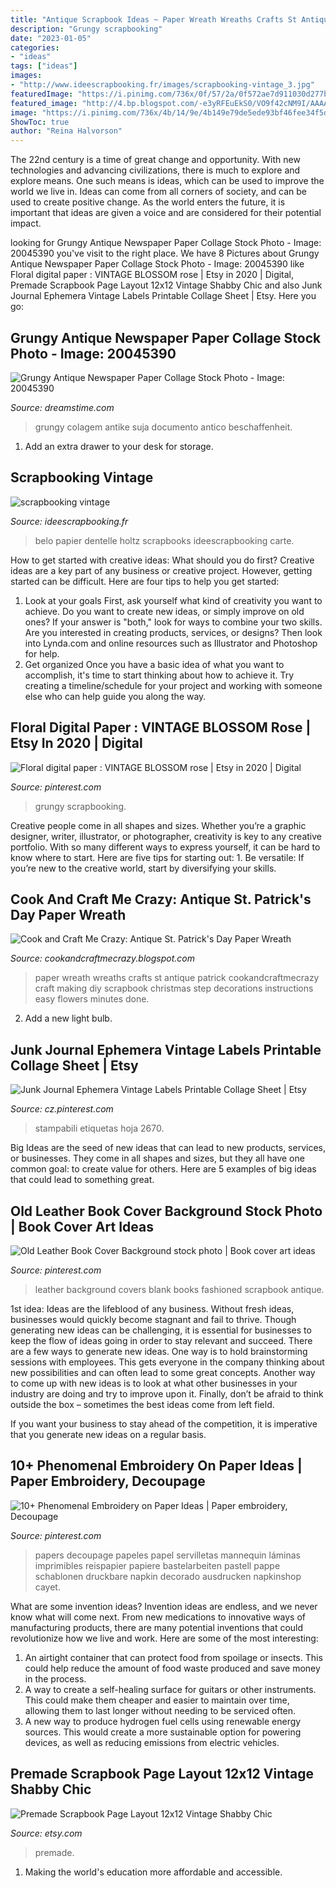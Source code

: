 ```yaml
---
title: "Antique Scrapbook Ideas ~ Paper Wreath Wreaths Crafts St Antique Patrick Cookandcraftmecrazy Craft Making Diy Scrapbook Christmas Step Decorations Instructions Easy Flowers Minutes Done"
description: "Grungy scrapbooking"
date: "2023-01-05"
categories:
- "ideas"
tags: ["ideas"]
images:
- "http://www.ideescrapbooking.fr/images/scrapbooking-vintage_3.jpg"
featuredImage: "https://i.pinimg.com/736x/0f/57/2a/0f572ae7d911030d277b908e3012ceb4.jpg"
featured_image: "http://4.bp.blogspot.com/-e3yRFEuEkS0/VO9f42cNM9I/AAAAAAAAEus/0ZLoMF59Jyc/s1600/antique%2BSt.%2BPatricks%2BDay%2Bpaper%2Bwreath.jpg"
image: "https://i.pinimg.com/736x/4b/14/9e/4b149e79de5ede93bf46fee34f5d42f5.jpg"
ShowToc: true
author: "Reina Halvorson"
---
```



The 22nd century is a time of great change and opportunity. With new technologies and advancing civilizations, there is much to explore and explore means. One such means is ideas, which can be used to improve the world we live in. Ideas can come from all corners of society, and can be used to create positive change. As the world enters the future, it is important that ideas are given a voice and are considered for their potential impact.

	

		
looking for Grungy Antique Newspaper Paper Collage Stock Photo - Image: 20045390 you've visit to the right place. We have 8 Pictures about Grungy Antique Newspaper Paper Collage Stock Photo - Image: 20045390 like Floral digital paper : VINTAGE BLOSSOM rose | Etsy in 2020 | Digital, Premade Scrapbook Page Layout 12x12 Vintage Shabby Chic and also Junk Journal Ephemera Vintage Labels Printable Collage Sheet | Etsy. Here you go:
		
    
## Grungy Antique Newspaper Paper Collage Stock Photo - Image: 20045390

<img loading=lazy src="https://thumbs.dreamstime.com/z/grungy-antique-newspaper-paper-collage-20045390.jpg" onerror="this.onerror=null;this.src='https://tse1.mm.bing.net/th?id=OIP.Ji_7GX1L8CQNSjBMdGFTJgHaH6&amp;pid=15.1';" alt="Grungy Antique Newspaper Paper Collage Stock Photo - Image: 20045390">

_Source: dreamstime.com_

>grungy colagem antike suja documento antico beschaffenheit. 

	

1. Add an extra drawer to your desk for storage.

    
## Scrapbooking Vintage

<img loading=lazy src="http://www.ideescrapbooking.fr/images/scrapbooking-vintage_3.jpg" onerror="this.onerror=null;this.src='https://tse2.mm.bing.net/th?id=OIP.hN-at7ZK00lDBv3lSNWz3QHaHc&amp;pid=15.1';" alt="scrapbooking vintage">

_Source: ideescrapbooking.fr_

>belo papier dentelle holtz scrapbooks ideescrapbooking carte. 

	

How to get started with creative ideas: What should you do first?
Creative ideas are a key part of any business or creative project. However, getting started can be difficult. Here are four tips to help you get started:
1. Look at your goals 
First, ask yourself what kind of creativity you want to achieve. Do you want to create new ideas, or simply improve on old ones? If your answer is "both," look for ways to combine your two skills. Are you interested in creating products, services, or designs? Then look into Lynda.com and online resources such as Illustrator and Photoshop for help.
2. Get organized 
Once you have a basic idea of what you want to accomplish, it's time to start thinking about how to achieve it. Try creating a timeline/schedule for your project and working with someone else who can help guide you along the way.

    
## Floral Digital Paper : VINTAGE BLOSSOM Rose | Etsy In 2020 | Digital

<img loading=lazy src="https://i.pinimg.com/736x/0f/57/2a/0f572ae7d911030d277b908e3012ceb4.jpg" onerror="this.onerror=null;this.src='https://tse4.mm.bing.net/th?id=OIP.tXI5zguoCDDQSu-MeRBbzgHaHa&amp;pid=15.1';" alt="Floral digital paper : VINTAGE BLOSSOM rose | Etsy in 2020 | Digital">

_Source: pinterest.com_

>grungy scrapbooking. 

	

Creative people come in all shapes and sizes. Whether you’re a graphic designer, writer, illustrator, or photographer, creativity is key to any creative portfolio. With so many different ways to express yourself, it can be hard to know where to start. Here are five tips for starting out: 1. Be versatile: If you’re new to the creative world, start by diversifying your skills.

    
## Cook And Craft Me Crazy: Antique St. Patrick&#039;s Day Paper Wreath

<img loading=lazy src="http://4.bp.blogspot.com/-e3yRFEuEkS0/VO9f42cNM9I/AAAAAAAAEus/0ZLoMF59Jyc/s1600/antique%2BSt.%2BPatricks%2BDay%2Bpaper%2Bwreath.jpg" onerror="this.onerror=null;this.src='https://tse2.mm.bing.net/th?id=OIP.eLezfCzT9WAH8ImTuQCrxgHaLH&amp;pid=15.1';" alt="Cook and Craft Me Crazy: Antique St. Patrick&#039;s Day Paper Wreath">

_Source: cookandcraftmecrazy.blogspot.com_

>paper wreath wreaths crafts st antique patrick cookandcraftmecrazy craft making diy scrapbook christmas step decorations instructions easy flowers minutes done. 

	

2. Add a new light bulb. 

    
## Junk Journal Ephemera Vintage Labels Printable Collage Sheet | Etsy

<img loading=lazy src="https://i.pinimg.com/736x/6b/9d/9c/6b9d9c8e6929cfd8c26d00204712525f.jpg" onerror="this.onerror=null;this.src='https://tse2.mm.bing.net/th?id=OIP.qiRWyMvGVMmTFWFAvNnSzwHaFu&amp;pid=15.1';" alt="Junk Journal Ephemera Vintage Labels Printable Collage Sheet | Etsy">

_Source: cz.pinterest.com_

>stampabili etiquetas hoja 2670. 

	

Big Ideas are the seed of new ideas that can lead to new products, services, or businesses. They come in all shapes and sizes, but they all have one common goal: to create value for others. Here are 5 examples of big ideas that could lead to something great.

    
## Old Leather Book Cover Background Stock Photo | Book Cover Art Ideas

<img loading=lazy src="https://i.pinimg.com/736x/4b/14/9e/4b149e79de5ede93bf46fee34f5d42f5.jpg" onerror="this.onerror=null;this.src='https://tse2.mm.bing.net/th?id=OIP.lOrHTA5y3atN3lbQm8lvawAAAA&amp;pid=15.1';" alt="Old Leather Book Cover Background stock photo | Book cover art ideas">

_Source: pinterest.com_

>leather background covers blank books fashioned scrapbook antique. 

	

1st idea:
Ideas are the lifeblood of any business. Without fresh ideas, businesses would quickly become stagnant and fail to thrive. Though generating new ideas can be challenging, it is essential for businesses to keep the flow of ideas going in order to stay relevant and succeed.
There are a few ways to generate new ideas. One way is to hold brainstorming sessions with employees. This gets everyone in the company thinking about new possibilities and can often lead to some great concepts. Another way to come up with new ideas is to look at what other businesses in your industry are doing and try to improve upon it. Finally, don’t be afraid to think outside the box – sometimes the best ideas come from left field.

If you want your business to stay ahead of the competition, it is imperative that you generate new ideas on a regular basis.

    
## 10+ Phenomenal Embroidery On Paper Ideas | Paper Embroidery, Decoupage

<img loading=lazy src="https://i.pinimg.com/736x/de/96/4a/de964a5029a181ff30fe979414968c89.jpg" onerror="this.onerror=null;this.src='https://tse4.mm.bing.net/th?id=OIP.ZhJJb3buN5ue4TB91kq1NAHaKn&amp;pid=15.1';" alt="10+ Phenomenal Embroidery on Paper Ideas | Paper embroidery, Decoupage">

_Source: pinterest.com_

>papers decoupage papeles papel servilletas mannequin láminas imprimibles reispapier papiere bastelarbeiten pastell pappe schablonen druckbare napkin decorado ausdrucken napkinshop cayet. 

	

What are some invention ideas?
Invention ideas are endless, and we never know what will come next. From new medications to innovative ways of manufacturing products, there are many potential inventions that could revolutionize how we live and work. Here are some of the most interesting: 
1. An airtight container that can protect food from spoilage or insects. This could help reduce the amount of food waste produced and save money in the process. 
2. A way to create a self-healing surface for guitars or other instruments. This could make them cheaper and easier to maintain over time, allowing them to last longer without needing to be serviced often. 
3. A new way to produce hydrogen fuel cells using renewable energy sources. This would create a more sustainable option for powering devices, as well as reducing emissions from electric vehicles. 

    
## Premade Scrapbook Page Layout 12x12 Vintage Shabby Chic

<img loading=lazy src="https://img0.etsystatic.com/000/0/6723089/il_fullxfull.315199570.jpg" onerror="this.onerror=null;this.src='https://tse1.mm.bing.net/th?id=OIP.bNwPS6Z7cJdP_7GViWoWRAHaHD&amp;pid=15.1';" alt="Premade Scrapbook Page Layout 12x12 Vintage Shabby Chic">

_Source: etsy.com_

>premade. 

	

1. Making the world's education more affordable and accessible. 

